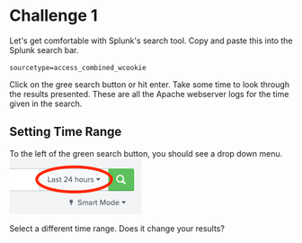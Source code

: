 # Challenge 1
Let's get comfortable with Splunk's search tool. Copy and paste this into the Splunk search bar.
```
sourcetype=access_combined_wcookie
```
Click on the gree search button or hit enter. Take some time to look through the results presented. These are all the Apache webserver logs for the time given in the search.

## Setting Time Range
To the left of the green search button, you should see a drop down menu.
![Splunk time select image](images/Splunk-time-select.png)

Select a different time range. Does it change your results?